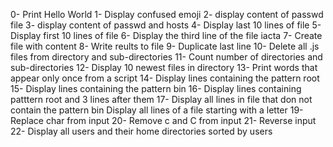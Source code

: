 0- Print Hello World
1- Display confused emoji
2- display content of passwd file
3- display content of passwd and hosts
4- Display last 10 lines of file
5- Display first 10 lines of file
6- Display the third line of the file iacta
7- Create file with content
8- Write reults to file
9- Duplicate last line
10- Delete all .js files from directory and sub-directories
11- Count number of directories and sub-directories
12- Display 10 newest files in directory
13- Print words that appear only once from a script
14- Display lines containing the pattern root
15- Display lines containing the pattern bin
16- Display lines containing patttern root and 3 lines after them
17- Display all lines in file that don not contain the pattern bin
Display all lines of a file starting with a letter
19- Replace char from input
20- Remove c and C from input
21- Reverse input
22- Display all users and their home directories sorted by users
